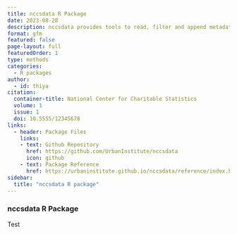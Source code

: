 ```yaml
---
title: nccsdata R Package
date: 2023-08-28
description: nccsdata provides tools to read, filter and append metadata to publicly available NCCS Core and BMF data sets.
format: gfm
featured: false
page-layout: full
featuredOrder: 1
type: methods
categories:
  - R packages
author:
  - id: thiya
citation: 
  container-title: National Center for Charitable Statistics
  volume: 1
  issue: 1
  doi: 10.5555/12345678
links:
  - header: Package Files
    links:
    - text: Github Repository
      href: https://github.com/UrbanInstitute/nccsdata
      icon: github
    - text: Package Reference
      href: https://urbaninstitute.github.io/nccsdata/reference/index.html
sidebar:
  title: "nccsdata R package"
---
```


### nccsdata R Package

Test
